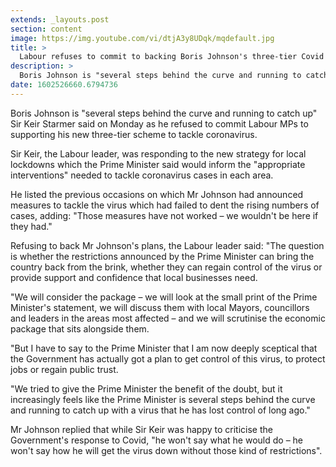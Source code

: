 ```yaml
--- 
extends: _layouts.post 
section: content 
image: https://img.youtube.com/vi/dtjA3y8UDqk/mqdefault.jpg 
title: > 
  Labour refuses to commit to backing Boris Johnson's three-tier Covid lockdown system 
description: > 
  Boris Johnson is "several steps behind the curve and running to catch up" Sir Keir Starmer said on Monday as he refused to commit Labour MPs to supporting his new three-tier scheme to tackle coronavirus.Sir Keir, the Labour leader, was responding to the new strategy for local lockdowns which the Prime Minister said would inform the "appropriate interventions" needed to tackle coronavirus cases in each area."But I have to say to the Prime Minister that I am now deeply sceptical that the Government has actually got a plan to get control of this virus, to protect jobs or regain public trust."We tried to give the Prime Minister the benefit of the doubt, but it increasingly feels like the Prime Minister is several steps behind the curve and running to catch up with a virus that he has lost control of long ago."Mr Johnson replied that while Sir Keir was happy to criticise the Government's response to Covid, "he won't say what he would do – he won't say how he will get the virus down without those kind of restrictions". 
date: 1602526660.6794736 
--- 
```

Boris Johnson is "several steps behind the curve and running to catch up" Sir Keir Starmer said on Monday as he refused to commit Labour MPs to supporting his new three-tier scheme to tackle coronavirus.

Sir Keir, the Labour leader, was responding to the new strategy for local lockdowns which the Prime Minister said would inform the "appropriate interventions" needed to tackle coronavirus cases in each area.

He listed the previous occasions on which Mr Johnson had announced measures to tackle the virus which had failed to dent the rising numbers of cases, adding: "Those measures have not worked – we wouldn't be here if they had."

Refusing to back Mr Johnson's plans, the Labour leader said: "The question is whether the restrictions announced by the Prime Minister can bring the country back from the brink, whether they can regain control of the virus or provide support and confidence that local businesses need.

"We will consider the package – we will look at the small print of the Prime Minister's statement, we will discuss them with local Mayors, councillors and leaders in the areas most affected – and we will scrutinise the economic package that sits alongside them.

"But I have to say to the Prime Minister that I am now deeply sceptical that the Government has actually got a plan to get control of this virus, to protect jobs or regain public trust.

"We tried to give the Prime Minister the benefit of the doubt, but it increasingly feels like the Prime Minister is several steps behind the curve and running to catch up with a virus that he has lost control of long ago."

Mr Johnson replied that while Sir Keir was happy to criticise the Government's response to Covid, "he won't say what he would do – he won't say how he will get the virus down without those kind of restrictions".